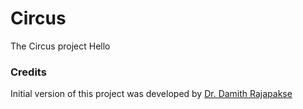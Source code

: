 # Circus

The Circus project
Hello
### Credits

Initial version of this project was developed by [Dr. Damith Rajapakse](https://github.com/damithc)
